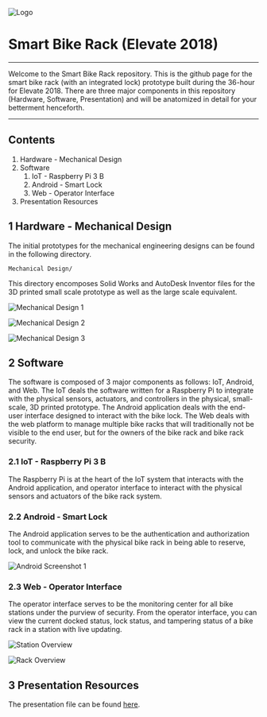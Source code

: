 ![Logo](https://raw.githubusercontent.com/PrasaanthSridharan/Elevate_2018/master/Presentation%20Resources/logo.png)

# Smart Bike Rack (Elevate 2018)
---
Welcome to the Smart Bike Rack repository. This is the github page for the smart bike rack (with an integrated lock) prototype built during the 36-hour for Elevate 2018. There are three major components in this repository (Hardware, Software, Presentation) and will be anatomized in detail for your betterment henceforth. 

---

## Contents 
1. Hardware - Mechanical Design
2. Software 
    1. IoT - Raspberry Pi 3 B
    2. Android - Smart Lock
    3. Web - Operator Interface
3. Presentation Resources 





## 1 Hardware - Mechanical Design 
The initial prototypes for the mechanical engineering designs can be found in the following directory. 

```
Mechanical Design/
```
This directory encomposes Solid Works and AutoDesk Inventor files for the 3D printed small scale prototype as well as the large scale equivalent. 

![Mechanical Design 1](https://raw.githubusercontent.com/PrasaanthSridharan/Elevate_2018/master/Presentation%20Resources/bike_rack_3d_rendering_2.png)

![Mechanical Design 2](https://raw.githubusercontent.com/PrasaanthSridharan/Elevate_2018/master/Presentation%20Resources/bike_rack_3d_rendering_1.png)

![Mechanical Design 3](https://raw.githubusercontent.com/PrasaanthSridharan/Elevate_2018/master/Presentation%20Resources/bike_rack_3d_rendering_3.png)


## 2 Software 
The software is composed of 3 major components as follows: IoT, Android, and Web. The IoT deals the software written for a Raspberry Pi to integrate with the physical sensors, actuators, and controllers in the physical, small-scale, 3D printed prototype. The Android application deals with the end-user interface designed to interact with the bike lock. The Web deals with the web platform to manage multiple bike racks that will traditionally not be visible to the end user, but for the owners of the bike rack and bike rack security. 
### 2.1 IoT - Raspberry Pi 3 B
The Raspberry Pi is at the heart of the IoT system that interacts with the Android application, and operator interface to interact with the physical sensors and actuators of the bike rack system. 
### 2.2 Android - Smart Lock
The Android application serves to be the authentication and authorization tool to communicate with the physical bike rack in being able to reserve, lock, and unlock the bike rack. 

![Android Screenshot 1](https://raw.githubusercontent.com/PrasaanthSridharan/Elevate_2018/master/Android/screenshot_1.png)

### 2.3 Web - Operator Interface 

The operator interface serves to be the monitoring center for all bike stations under the purview of security. From the operator interface, you can view the current docked status, lock status, and tampering status of a bike rack in a station with live updating. 

![Station Overview](https://raw.githubusercontent.com/PrasaanthSridharan/Elevate_2018/master/Web/screenshot_station.png)

![Rack Overview](https://raw.githubusercontent.com/PrasaanthSridharan/Elevate_2018/master/Web/screenshot_rack.png)

## 3 Presentation Resources 
The presentation file can be found [here](https://github.com/PrasaanthSridharan/Elevate_2018/blob/master/Presentation%20Resources/Presentation%20for%20IronRack.pptx). 